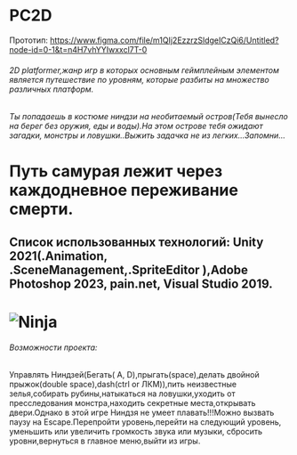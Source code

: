 # PC2D
Прототип: https://www.figma.com/file/m1QIj2EzzrzSldgeICzQi6/Untitled?node-id=0-1&t=n4H7vhYYIwxxcl7T-0
###### 2D platformer,жанр игр в которых основным геймплейным элементом является путешествие по уровням, которые разбиты на множество различных платформ. 
###### Ты попадаешь в костюме ниндзи на необитаемый остров(Тебя вынесло на берег без оружия, еды и воды).На этом острове тебя ожидают загадки, монстры и ловушки..Выжить задачка не из легких...Запомни...
# Путь самурая лежит через каждодневное переживание смерти.
## Список использованных технологий: Unity 2021(.Animation, .SceneManagement,.SpriteEditor ),Adobe Photoshop 2023, pain.net, Visual Studio 2019.
# ![Ninja](https://github.com/BonjourQWERTY/PC2D/blob/main/Unity-2D-Platformer/Assets/PC2D/Sprites/Ninja.psd)
###### Возможности проекта:
Управлять Ниндзей(Бегать( A, D),прыгать(space),делать двойной прыжок(double space),dash(ctrl or ЛКМ)),пить неизвестные зелья,собирать рубины,натыкаться на ловушки,уходить от пресследования монстра,находить секретные места,открывать двери.Однако в этой игре Ниндзя не умеет плавать!!!Можно вызвать паузу на Escape.Перепройти уровень,перейти на следующий уровень, уменьшить или увеличить громкость звука или музыки, сбросить уровни,вернуться  в главное меню,выйти из игры.
